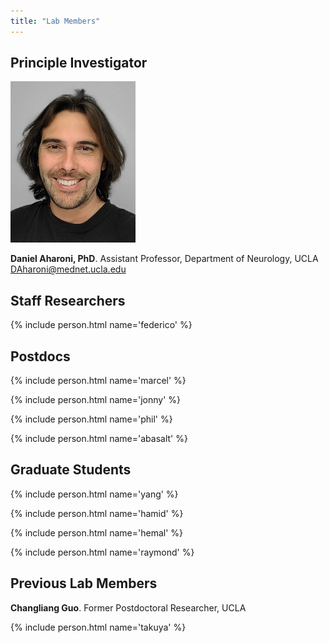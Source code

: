 ```yaml
---
title: "Lab Members"
---
```


## Principle Investigator

![image](/People/DAharoni.jpg)

**Daniel Aharoni, PhD**. Assistant Professor, Department of Neurology, UCLA
DAharoni@mednet.ucla.edu



## Staff Researchers

{% include person.html name='federico' %}

## Postdocs

{% include person.html name='marcel' %}

{% include person.html name='jonny' %}

{% include person.html name='phil' %}

{% include person.html name='abasalt' %}

## Graduate Students

{% include person.html name='yang' %}

{% include person.html name='hamid' %}

{% include person.html name='hemal' %}

{% include person.html name='raymond' %}

## Previous Lab Members

**Changliang Guo**. Former Postdoctoral Researcher, UCLA

{% include person.html name='takuya' %}

